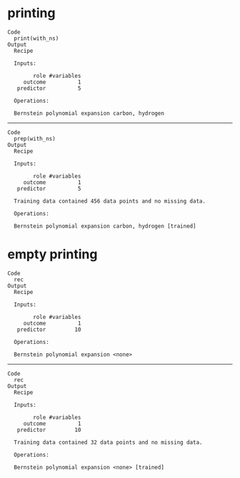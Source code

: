 # printing

    Code
      print(with_ns)
    Output
      Recipe
      
      Inputs:
      
            role #variables
         outcome          1
       predictor          5
      
      Operations:
      
      Bernstein polynomial expansion carbon, hydrogen

---

    Code
      prep(with_ns)
    Output
      Recipe
      
      Inputs:
      
            role #variables
         outcome          1
       predictor          5
      
      Training data contained 456 data points and no missing data.
      
      Operations:
      
      Bernstein polynomial expansion carbon, hydrogen [trained]

# empty printing

    Code
      rec
    Output
      Recipe
      
      Inputs:
      
            role #variables
         outcome          1
       predictor         10
      
      Operations:
      
      Bernstein polynomial expansion <none>

---

    Code
      rec
    Output
      Recipe
      
      Inputs:
      
            role #variables
         outcome          1
       predictor         10
      
      Training data contained 32 data points and no missing data.
      
      Operations:
      
      Bernstein polynomial expansion <none> [trained]

